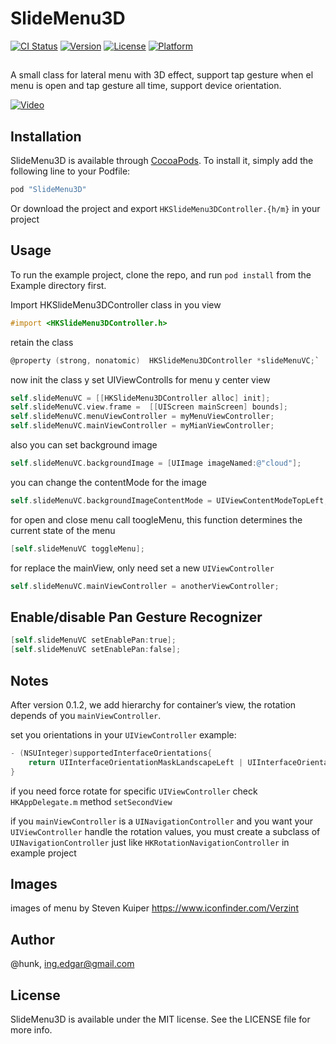 # SlideMenu3D

[![CI Status](http://img.shields.io/travis/hunk/SlideMenu3D.svg?style=flat)](https://travis-ci.org/hunk/SlideMenu3D)
[![Version](https://img.shields.io/cocoapods/v/SlideMenu3D.svg?style=flat)](http://cocoapods.org/pods/SlideMenu3D)
[![License](https://img.shields.io/cocoapods/l/SlideMenu3D.svg?style=flat)](http://cocoapods.org/pods/SlideMenu3D)
[![Platform](https://img.shields.io/cocoapods/p/SlideMenu3D.svg?style=flat)](http://cocoapods.org/pods/SlideMenu3D)

## 
A small class for lateral menu with 3D effect, support tap gesture when el menu is open and tap gesture all time, support device orientation.

[![Video](http://img.youtube.com/vi/1UyrVDaNDIg/0.jpg)](https://www.youtube.com/watch?v=1UyrVDaNDIg)

## Installation

SlideMenu3D is available through [CocoaPods](http://cocoapods.org). To install
it, simply add the following line to your Podfile:

```ruby
pod "SlideMenu3D"
```

Or download the project and export `HKSlideMenu3DController.{h/m}` in your project

## Usage

To run the example project, clone the repo, and run `pod install` from the Example directory first.


Import HKSlideMenu3DController class in you view

```objective-c
#import <HKSlideMenu3DController.h>
```

retain the class

```objective-c
@property (strong, nonatomic)  HKSlideMenu3DController *slideMenuVC;`
```

now init the class y set UIViewControlls for menu y center view

```objective-c
self.slideMenuVC = [[HKSlideMenu3DController alloc] init];
self.slideMenuVC.view.frame =  [[UIScreen mainScreen] bounds];
self.slideMenuVC.menuViewController = myMenuViewController;
self.slideMenuVC.mainViewController = myMianViewController;
```

also you can set background image

```objective-c
self.slideMenuVC.backgroundImage = [UIImage imageNamed:@"cloud"];
```

you can change the contentMode for the image

```objective-c
self.slideMenuVC.backgroundImageContentMode = UIViewContentModeTopLeft;
```
for open and close menu call toogleMenu, this function determines the current state of the menu

```objective-c
[self.slideMenuVC toggleMenu];
```

for replace the mainView, only need set a new `UIViewController`

```objective-c
self.slideMenuVC.mainViewController = anotherViewController;
```

## Enable/disable Pan Gesture Recognizer

```objective-c
[self.slideMenuVC setEnablePan:true];
[self.slideMenuVC setEnablePan:false];
```

## Notes
After version 0.1.2, we add hierarchy for container’s view, the rotation depends of you `mainViewController`.

set you orientations in your `UIViewController` example:

```objective-c
- (NSUInteger)supportedInterfaceOrientations{
    return UIInterfaceOrientationMaskLandscapeLeft | UIInterfaceOrientationMaskPortrait;
}
```

if you need force rotate for specific `UIViewController` check `HKAppDelegate.m` method `setSecondView`

if you `mainViewController` is a `UINavigationController` and you want your `UIViewController` handle the rotation values, you must create a subclass of `UINavigationController` just like `HKRotationNavigationController` in example project


## Images

images of menu by Steven Kuiper https://www.iconfinder.com/Verzint


## Author

@hunk, ing.edgar@gmail.com

## License

SlideMenu3D is available under the MIT license. See the LICENSE file for more info.
